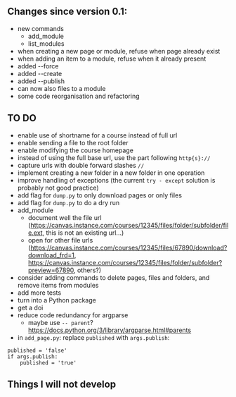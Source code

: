 ## Changes since version 0.1:
* new commands
  * add_module
  * list_modules
* when creating a new page or module, refuse when page already exist
* when adding an item to a module, refuse when it already present
* added --force
* added --create
* added --publish
* can now also files to a module
* some code reorganisation and refactoring

## TO DO
* enable use of shortname for a course instead of full url
* enable sending a file to the root folder
* enable modifying the course homepage
* instead of using the full base url, use the part following `http{s}://`
* capture urls with double forward slashes `//`
* implement creating a new folder in a new folder in one operation
* improve handling of exceptions (the current `try - except` solution is probably not good practice)
* add flag for `dump.py` to only download pages or only files
* add flag for `dump.py` to do a dry run
* add_module
  - document well the file url (https://canvas.instance.com/courses/12345/files/folder/subfolder/file.ext, this is not an existing url...)
  - open for other file urls (https://canvas.instance.com/courses/12345/files/67890/download?download_frd=1, https://canvas.instance.com/courses/12345/files/folder/subfolder?preview=67890, others?)
* consider adding commands to delete pages, files and folders, and remove items from modules
* add more tests
* turn into a Python package
* get a doi
* reduce code redundancy for argparse
  - maybe use `-- parent`? https://docs.python.org/3/library/argparse.html#parents
* in `add_page.py`: replace `published` with `args.publish`:
```
published = 'false'
if args.publish:
    published = 'true'
```

## Things I will not develop
